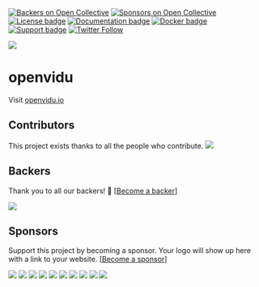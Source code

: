 [![Backers on Open Collective](https://opencollective.com/openvidu/backers/badge.svg)](#backers) [![Sponsors on Open Collective](https://opencollective.com/openvidu/sponsors/badge.svg)](#sponsors) [![License badge](https://img.shields.io/badge/license-Apache2-orange.svg)](http://www.apache.org/licenses/LICENSE-2.0)
[![Documentation badge](https://readthedocs.org/projects/fiware-orion/badge/?version=latest)](https://openvidu.io/docs/home/)
[![Docker badge](https://img.shields.io/docker/pulls/openvidu/openvidu-server-kms.svg)](https://hub.docker.com/r/openvidu/openvidu-server-kms)
[![Support badge](https://img.shields.io/badge/support-sof-yellowgreen.svg)](https://groups.google.com/forum/#!forum/openvidu)
[![Twitter Follow](https://img.shields.io/twitter/follow/openvidu.svg?style=social)](https://twitter.com/openvidu)

[![][OpenViduLogo]](https://openvidu.io)

openvidu
===

Visit [openvidu.io](https://openvidu.io)

[OpenViduLogo]: https://secure.gravatar.com/avatar/5daba1d43042f2e4e85849733c8e5702?s=120

## Contributors

This project exists thanks to all the people who contribute. 
<a href="https://github.com/undefined/undefinedgraphs/contributors"><img src="https://opencollective.com/openvidu/contributors.svg?width=890&button=false" /></a>


## Backers

Thank you to all our backers! 🙏 [[Become a backer](https://opencollective.com/openvidu#backer)]

<a href="https://opencollective.com/openvidu#backers" target="_blank"><img src="https://opencollective.com/openvidu/backers.svg?width=890"></a>


## Sponsors

Support this project by becoming a sponsor. Your logo will show up here with a link to your website. [[Become a sponsor](https://opencollective.com/openvidu#sponsor)]

<a href="https://opencollective.com/openvidu/sponsor/0/website" target="_blank"><img src="https://opencollective.com/openvidu/sponsor/0/avatar.svg"></a>
<a href="https://opencollective.com/openvidu/sponsor/1/website" target="_blank"><img src="https://opencollective.com/openvidu/sponsor/1/avatar.svg"></a>
<a href="https://opencollective.com/openvidu/sponsor/2/website" target="_blank"><img src="https://opencollective.com/openvidu/sponsor/2/avatar.svg"></a>
<a href="https://opencollective.com/openvidu/sponsor/3/website" target="_blank"><img src="https://opencollective.com/openvidu/sponsor/3/avatar.svg"></a>
<a href="https://opencollective.com/openvidu/sponsor/4/website" target="_blank"><img src="https://opencollective.com/openvidu/sponsor/4/avatar.svg"></a>
<a href="https://opencollective.com/openvidu/sponsor/5/website" target="_blank"><img src="https://opencollective.com/openvidu/sponsor/5/avatar.svg"></a>
<a href="https://opencollective.com/openvidu/sponsor/6/website" target="_blank"><img src="https://opencollective.com/openvidu/sponsor/6/avatar.svg"></a>
<a href="https://opencollective.com/openvidu/sponsor/7/website" target="_blank"><img src="https://opencollective.com/openvidu/sponsor/7/avatar.svg"></a>
<a href="https://opencollective.com/openvidu/sponsor/8/website" target="_blank"><img src="https://opencollective.com/openvidu/sponsor/8/avatar.svg"></a>
<a href="https://opencollective.com/openvidu/sponsor/9/website" target="_blank"><img src="https://opencollective.com/openvidu/sponsor/9/avatar.svg"></a>


